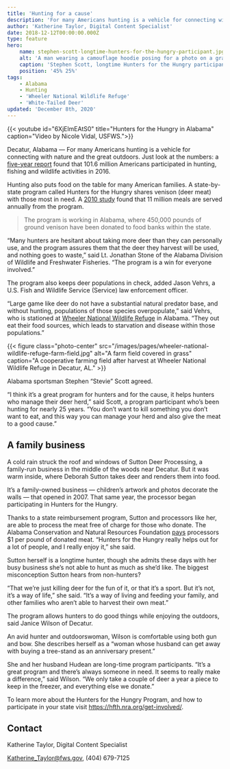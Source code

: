 ```yaml
---
title: 'Hunting for a cause'
description: 'For many Americans hunting is a vehicle for connecting with nature and the great outdoors. Just look at the numbers: a five-year report found that 101.6 million Americans participated in hunting, fishing and wildlife activities in 2016.'
author: 'Katherine Taylor, Digital Content Specialist'
date: 2018-12-12T00:00:00.000Z
type: feature
hero:
    name: stephen-scott-longtime-hunters-for-the-hungry-participant.jpg
    alt: 'A man wearing a camouflage hoodie posing for a photo on a gravel road'
    caption: 'Stephen Scott, longtime Hunters for the Hungry participant. Photo by Katherine Taylor, USFWS.'
    position: '45% 25%'
tags:
    - Alabama
    - Hunting
    - 'Wheeler National Wildlife Refuge'
    - 'White-Tailed Deer'
updated: 'December 8th, 2020'
---
```


{{< youtube id="6XjElmEAtS0" title="Hunters for the Hungry in Alabama" caption="Video by Nicole Vidal, USFWS.">}}

Decatur, Alabama &mdash; For many Americans hunting is a vehicle for connecting with nature and the great outdoors. Just look at the numbers: a [five-year report](https://www.fws.gov/news/ShowNews.cfm?ref=new%C2%A05-year-report-shows-101.6-million-americans-participated-in-hunting-&_ID=36136) found that 101.6 million Americans participated in hunting, fishing and wildlife activities in 2016.

Hunting also puts food on the table for many American families. A state-by-state program called Hunters for the Hungry shares venison (deer meat) with those most in need. A [2010 study](http://thumbnails.visually.netdna-cdn.com/hunters-feed-those-in-need_528d2223f3ca8_w587.png) found that 11 million meals are served annually from the program.

> The program is working in Alabama, where 450,000 pounds of ground venison have been donated to food banks within the state.

“Many hunters are hesitant about taking more deer than they can personally use, and the program assures them that the deer they harvest will be used, and nothing goes to waste,” said Lt. Jonathan Stone of the Alabama Division of Wildlife and Freshwater Fisheries. “The program is a win for everyone involved.”

The program also keeps deer populations in check, added Jason Vehrs, a U.S. Fish and Wildlife Service (Service) law enforcement officer.

“Large game like deer do not have a substantial natural predator base, and without hunting, populations of those species overpopulate,” said Vehrs, who is stationed at [Wheeler National Wildlife Refuge](https://www.fws.gov/refuge/wheeler) in Alabama. “They out eat their food sources, which leads to starvation and disease within those populations.”

{{< figure class="photo-center" src="/images/pages/wheeler-national-wildlife-refuge-farm-field.jpg" alt="A farm field covered in grass" caption="A cooperative farming field after harvest at Wheeler National Wildlife Refuge in Decatur, AL." >}}

Alabama sportsman Stephen “Stevie” Scott agreed.

“I think it’s a great program for hunters and for the cause, it helps hunters who manage their deer herd,” said Scott, a program participant who’s been hunting for nearly 25 years. “You don’t want to kill something you don’t want to eat, and this way you can manage your herd and also give the meat to a good cause.”

## A family business

A cold rain struck the roof and windows of Sutton Deer Processing, a family-run business in the middle of the woods near Decatur. But it was warm inside, where Deborah Sutton takes deer and renders them into food.

It’s a family-owned business &mdash; children’s artwork and photos decorate the walls &mdash; that opened in 2007. That same year, the processor began participating in Hunters for the Hungry.

Thanks to a state reimbursement program, Sutton and processors like her, are able to process the meat free of charge for those who donate. The Alabama Conservation and Natural Resources Foundation [pays](http://whnt.com/2016/11/22/hunters-you-can-help-alabamas-hungry-through-a-statewide-processing-program/) processors $1 per pound of donated meat.
“Hunters for the Hungry really helps out for a lot of people, and I really enjoy it,” she said.

Sutton herself is a longtime hunter, though she admits these days with her busy business she’s not able to hunt as much as she’d like.
The biggest misconception Sutton hears from non-hunters?

“That we’re just killing deer for the fun of it, or that it’s a sport. But it’s not, it’s a way of life,” she said. “It’s a way of living and feeding your family, and other families who aren’t able to harvest their own meat.”

The program allows hunters to do good things while enjoying the outdoors, said Janice Wilson of Decatur.

An avid hunter and outdoorswoman, Wilson is comfortable using both gun and bow. She describes herself as a “woman whose husband can get away with buying a tree-stand as an anniversary present.”

She and her husband Hudean are long-time program participants. “It’s a great program and there’s always someone in need. It seems to really make a difference,” said Wilson. “We only take a couple of deer a year a piece to keep in the freezer, and everything else we donate.”

To learn more about the Hunters for the Hungry Program, and how to participate in your state visit https://hfth.nra.org/get-involved/.

## Contact

Katherine Taylor, Digital Content Specialist

[Katherine_Taylor@fws.gov](mailto:Katherine_Taylor@fws.gov), (404) 679-7125
